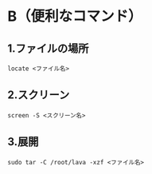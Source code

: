 # B（便利なコマンド）

## 1.ファイルの場所
```
locate <ファイル名>
```

## 2.スクリーン
```
screen -S <スクリーン名>
```

## 3.展開
```
sudo tar -C /root/lava -xzf <ファイル名>
```
